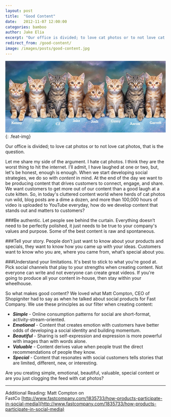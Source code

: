 ```yaml
---
layout: post
title:  "Good Content"
date:   2012-11-07 12:00:00
categories: bamboo 
author: Jake Elia
excerpt: "Our office is divided; to love cat photos or to not love cat photos, that is the question."
redirect_from: /good-content/
image: /images/posts/good-content.jpg
---
```


![Good Content](/images/posts/good-content.jpg){: .feat-img}

Our office is divided; to love cat photos or to not love cat photos, that is the question.

Let me share my side of the argument. I hate cat photos. I think they are the worst thing to hit the internet. I’ll admit, I have laughed at one or two, but, let's be honest, enough is enough. When we start developing social strategies, we do so with _content_ in mind. At the end of the day we want to be producing content that drives customers to connect, engage, and share. We want customers to get more out of our content than a good laugh at a cute kitten. So, in today's cluttered content world where herds of cat photos run wild, blog posts are a dime a dozen, and more than 100,000 hours of video is uploaded to YouTube everyday, how do we develop content that stands out and matters to customers?

###Be authentic.
Let people see behind the curtain. Everything doesn’t need to be perfectly polished, it just needs to be true to your company's values and purpose. Some of the best content is raw and spontaneous.

###Tell your story.
People don’t just want to know about your products and specials, they want to know how you came up with your ideas. Customers want to know who you are, where you came from, what’s special about you.

###Understand your limitations.
It's best to stick to what you're good at. Pick social channels that play to your strengths when creating content. Not everyone can write and not everyone can create great videos. If you're going to produce all your content in-house, then stay within your wheelhouse.

So what makes good content? We loved what Matt Compton, CEO of Shopigniter had to say as when he talked about social products for Fast Company. We use these principles as our filter when creating content:

- _**Simple**_ - Online consumption patterns for social are short-format, activity-stream-oriented.
- _**Emotional**_ - Content that creates emotion with customers have better odds of developing a social identity and building momentum.
- _**Beautiful**_ - Sharing is self-expression and expression is more powerful with images than with words alone.
- _**Valuable**_ - Content derives value when people trust the direct recommendations of people they know.
- _**Special**_ - Content that resonates with social customers tells stories that are limited, different, new, or interesting.

Are you creating simple, emotional, beautiful, valuable, special content or are you just clogging the feed with cat photos?

* * *

Additional Reading: Matt Compton on FastCo [http://www.fastcompany.com/1835733/how-products-participate-in-social-media](http://www.fastcompany.com/1835733/how-products-participate-in-social-media)